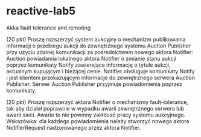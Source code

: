 # reactive-lab5
Akka fault tolerance and remoting

(20 pkt) Proszę rozszerzyć system aukcyjny o mechanizm publikowania informacji o przebiegu aukcji do zewnętrznego systemu Auction Publisher przy użyciu zdalnej komunikacji za pośrednictwem nowego aktora Notifier:
Auction powiadamia lokalnego aktora Notifier o zmianie stanu aukcji poprzez komunikaty Notify zawierające informację o tytule aukcji, aktualnym kupującym i bieżącej cenie.
Notifier obsługuje komunikaty Notify i jest klientem przekazującym informacje do zewnętrznego serwera Auction Publisher.
Serwer Auction Publisher przyjmuje powiadomienia poprzez komunikaty.


(20 pkt) Proszę rozszerzyć aktora Notifier o mechanizmy fault-tolerance, tak aby działał poprawnie w wypadku awarii zewnętrznego serwera lub awarii sieci. Awarie te nie powinny zakłócać pracy systemu aukcyjnego. Wskazówka: dla każdego powiadomienia należy stworzyć nowego aktora NotifierRequest nadzorowanego przez aktora Notifier.
